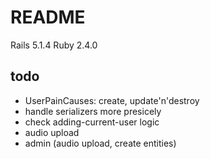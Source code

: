 # README

Rails 5.1.4
Ruby 2.4.0

## todo
+ UserPainCauses: create, update'n'destroy
+ handle serializers more presicely
+ check adding-current-user logic
+ audio upload
+ admin (audio upload, create entities)
